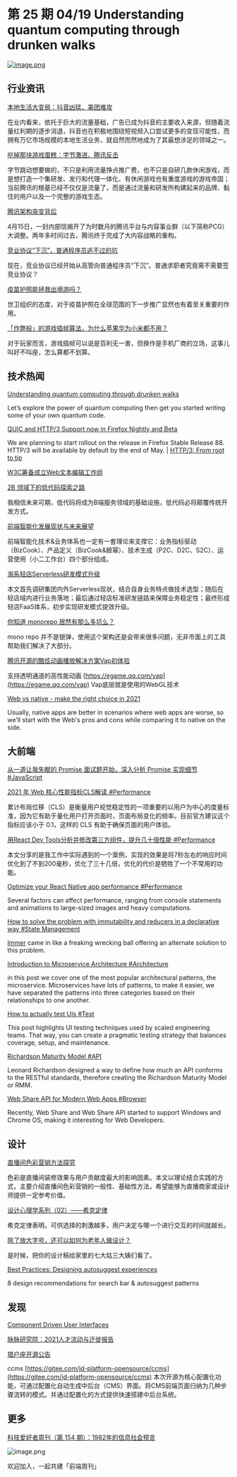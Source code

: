 # 第 25 期 04/19 Understanding quantum computing through drunken walks
[![image.png](https://cdn.nlark.com/yuque/0/2021/png/85771/1618788806258-a98e1661-2bfb-433b-88c7-8448afa8df90.png#clientId=u6d42b806-2f1f-4&from=paste&height=350&id=ua383984d&margin=%5Bobject%20Object%5D&name=image.png&originHeight=700&originWidth=1600&originalType=binary&size=153958&status=done&style=stroke&taskId=uf26d8dff-64a7-4b4f-b1f8-d818c8a33f7&width=800)](https://stackoverflow.blog/2021/04/14/understanding-quantum-computing-through-drunken-walks/)

## 行业资讯
[本地生活大变局：抖音凶猛，美团难攻](https://mp.weixin.qq.com/s/l43zkM_nKhTzN2f7leQNqQ)

在业内看来，依托于巨大的流量基础，广告已成为抖音的主要收入来源，但随着流量红利期的逐步消退，抖音也在积极地围绕短视频入口尝试更多的变现可能性，而拥有万亿市场规模的本地生活业务，就自然而然地成为了其最想涉足的领域之一。

[吃掉那块游戏蛋糕：字节激进、腾讯反击](https://mp.weixin.qq.com/s/N-KS7yRWRlHMacI6y4x00Q)

字节跳动想要做的，不只是利用流量挣点推广费，也不只是自研几款休闲游戏，而是想打造一个集研发、发行和代理一体化、有休闲游戏也有重度游戏的游戏帝国；当前腾讯的根基已经不仅仅是流量了，而是通过流量和研发所构建起来的品牌、黏住的用户以及一个完整的游戏生态。

[腾讯架构突变背后](https://mp.weixin.qq.com/s/2sBK9m3ayF_nCsylwfW1EQ)

4月15日，一封内部信揭开了为时数月的腾讯平台与内容事业群（以下简称PCG）大调整。两年多时间过去，腾讯终于完成了大内容战略的重构。

[竞业协议“下沉”，普通程序员逃不过的坑](https://mp.weixin.qq.com/s/TAoBV6QYE2FrRQXjoOfH2A)

现在，竞业协议已经开始从高管向普通程序员“下沉”。普通求职者究竟需不需要签竞业协议？

[疫苗护照能拯救出境游吗？](https://mp.weixin.qq.com/s/Airom4PPGJBR1LICdGWq5Q)

世卫组织的态度，对于疫苗护照在全球范围的下一步推广显然也有着至关重要的作用。

[「作弊般」的游戏插帧算法，为什么苹果华为小米都不用？](https://mp.weixin.qq.com/s/_x1383Glh9WY9OOEdrPPbA)

对于玩家而言，游戏插帧可以说是百利无一害，但换作是手机厂商的立场，这事儿叫好不叫座，怎么算都不划算。

## 技术热闻
[Understanding quantum computing through drunken walks](https://stackoverflow.blog/2021/04/14/understanding-quantum-computing-through-drunken-walks/)

Let’s explore the power of quantum computing then get you started writing some of your own quantum code.

[QUIC and HTTP/3 Support now in Firefox Nightly and Beta](https://hacks.mozilla.org/2021/04/quic-and-http-3-support-now-in-firefox-nightly-and-beta/)

We are planning to start rollout on the release in Firefox Stable Release 88. HTTP/3 will be available by default by the end of May. | [HTTP/3: From root to tip](https://blog.cloudflare.com/http-3-from-root-to-tip/)

[W3C筹备成立Web文本编辑工作组](https://mp.weixin.qq.com/s/tF_1yraZE3uEF2wH2nZQ_Q)


[2B 领域下的低代码探索之路](https://mp.weixin.qq.com/s/HAxrMHLT43dPH488RiEIdw)

我相信未来可期，低代码将成为B端服务领域的基础设施，低代码必将颠覆传统开发方式。

[前端智能化发展现状与未来展望](https://mp.weixin.qq.com/s/6PHxZb7x7aHTWe4HZHGLWg)

前端智能化技术&业务体系也一定有一套理论来支撑它：业务指标驱动（BizCook）、产品定义（BizCook&鲸幂）、技术生成（P2C、D2C、S2C）、运营使用（小二工作台）四个部分组成。

[淘系轻店Serverless研发模式升级](https://mp.weixin.qq.com/s/2fCjViTKUsYdpNIYL5clEw)

本文首先调研集团内外Serverless现状，结合自身业务特点做技术选型；随后在轻店域内进行业务落地；最后通过轻店标准研发链路来保障业务稳定性；最终形成轻店FaaS体系，初步实现研发模式提效升级。

[你知道 monorepo 居然有那么多坑么？](https://mp.weixin.qq.com/s/wfAjiHahb-BICrSxOHcLhA)

mono repo 并不是银弹，使用这个架构还是会带来很多问题，无非市面上的工具帮助我们解决了大部分。

[腾讯开源的酷炫动画播放解决方案Vap初体验](https://www.zhangxinxu.com/wordpress/2021/04/tencent-vap-%e8%a7%86%e9%a2%91%e5%8a%a8%e7%94%bb/)

支持透明通道的高性能动画 [https://egame.qq.com/vap](https://egame.qq.com/vap)
Vap底层就是使用的WebGL技术

[Web vs native - make the right choice in 2021](https://areknawo.com/web-vs-native-make-the-right-choice-in-2021/)

Usually, native apps are better in scenarios where web apps are worse, so we’ll start with the Web's pros and cons while comparing it to native on the side.

## 大前端
[从一道让我失眠的 Promise 面试题开始，深入分析 Promise 实现细节 #JavaScript](https://mp.weixin.qq.com/s/r4hG9Fh4nMjdAzPWjcAP7g)


[2021 年 Web 核心性能指标CLS解读 #Performance](https://mp.weixin.qq.com/s/Qc8XVbLvs7dxiAQUJ9KZ6Q)

累计布局位移（CLS）是衡量用户视觉稳定性的一项重要的以用户为中心的度量标准，因为它有助于量化用户打开页面时，页面布局变化的频率。目前官方建议这个指标应该小于 0.1，这样的 CLS 有助于确保页面的用户体验。

[用React Dev Tools分析并修改第三方组件，提升几十倍性能 #Performance](https://mp.weixin.qq.com/s/APTRIaAkc60P6hn_6eMSAw)

本文分享的是我工作中实际遇到的一个案例，实现的效果是将7秒左右的响应时间优化到了不到200毫秒，优化了三十几倍，优化的代价是牺牲了一个不常用的功能。

[Optimize your React Native app performance #Performance](https://blog.logrocket.com/optimize-your-react-native-app-performance/)

Several factors can affect performance, ranging from console statements and animations to large-sized images and heavy computations.

[How to solve the problem with immutability and reducers in a declarative way #State Management](https://osmancea.medium.com/how-to-solve-the-problem-with-immutability-and-reducers-in-a-declarative-way-10274691b06c)

[Immer](https://github.com/immerjs/immer) came in like a freaking wrecking ball offering an alternate solution to this problem.

[Introduction to Microservice Architecture #Architecture](https://dev.to/tamerlang/introduction-to-microservice-architecture-1p8h)

in this post we cover one of the most popular architectural patterns, the microservice. Microservices have lots of patterns, to make it easier, we have separated the patterns into three categories based on their relationships to one another.

[How to actually test UIs #Test](https://medium.com/storybookjs/how-to-actually-test-uis-3ea4c221fd93)

This post highlights UI testing techniques used by scaled engineering teams. That way, you can create a pragmatic testing strategy that balances coverage, setup, and maintenance.

[Richardson Maturity Model #API](https://dev.to/ahmedabdulaziz/richardson-maturity-model-237l)

Leonard Richardson designed a way to define how much an API conforms to the RESTful standards, therefore creating the Richardson Maturity Model or RMM.

[Web Share API for Modern Web Apps #Browser](https://blog.bitsrc.io/web-share-for-modern-web-apps-43c3e2329093)

Recently, Web Share and Web Share API started to support Windows and Chrome OS, making it interesting for Web Developers.

## 设计
[直播间色彩营销方法探究](https://jelly.jd.com/article/60631bc6d96486017129c676)

色彩是直播间装修效果与用户贡献度最大的影响因素。本文以理论结合实践的方式，主要介绍直播间色彩营销的一般性、基础性方法，希望能够为直播商家或设计师提供一定参考价值。

[设计心理学系列（02）——希克定律](https://mp.weixin.qq.com/s/YwbYLbPdz3vijqgxmXqflQ)

希克定律表明，可供选择的刺激越多，用户决定与哪一个进行交互的时间就越长。

[除了放大字号，还可以如何为老年人做设计？](https://www.uisdc.com/senior-design)

是时候，把你的设计稿给家里的七大姑三大姨们看了。

[Best Practices: Designing autosuggest experiences](https://uxmag.com/articles/best-practices-designing-autosuggest-experiences)

8 design recommendations for search bar & autosuggest patterns

## 发现
[Component Driven User Interfaces](https://www.componentdriven.org/)


[脉脉研究院：2021人才流动与迁徙报告](http://www.199it.com/archives/1217886.html)


[猎户座开源公告](https://jelly.jd.com/article/606ee18e6359bf0176a0d2ab)

ccms [https://gitee.com/jd-platform-opensource/ccms](https://gitee.com/jd-platform-opensource/ccms)
本次开源为核心配置化功能，可通过配置化自动生成中后台（CMS）界面。将CMS前端页面归纳为几种步骤流转的模式。并通过配置化的方式提供快速搭建中后台系统。

## 更多
[科技爱好者周刊（第 154 期）：1982年的信息社会预言](http://www.ruanyifeng.com/blog/2021/04/weekly-issue-154.html)

![image.png](https://cdn.nlark.com/yuque/0/2020/png/85771/1605930034828-7fc81343-651f-4a15-8465-eebe5a23cf61.png#height=31&id=S0tJc&margin=%5Bobject%20Object%5D&name=image.png&originHeight=90&originWidth=2186&originalType=binary&size=14325&status=done&style=none&width=746)


欢迎加入，一起共建「前端周刊」

